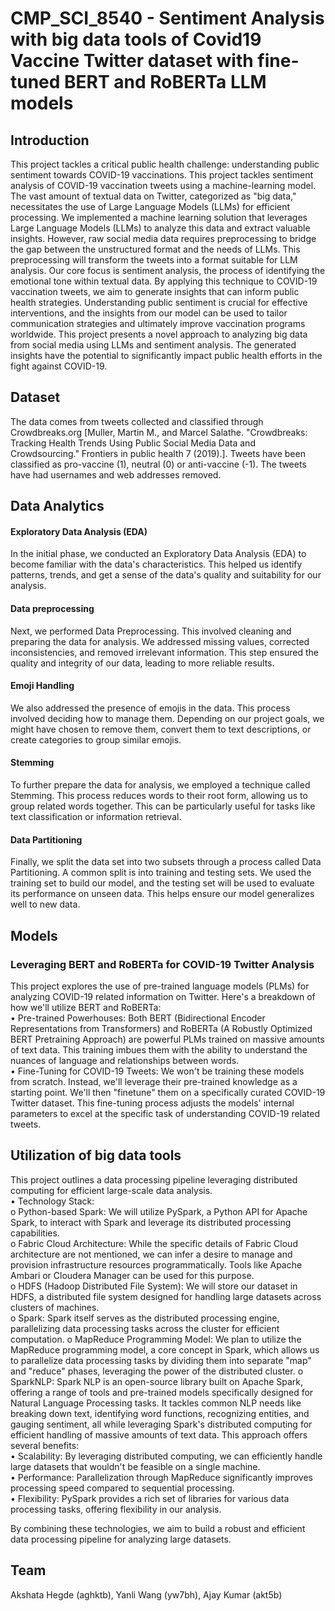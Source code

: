 # CMP_SCI_8540 - Sentiment Analysis with big data tools of Covid19 Vaccine Twitter dataset with fine-tuned BERT and RoBERTa LLM models 
## Introduction
This project tackles a critical public health challenge: understanding public sentiment towards COVID-19 vaccinations. This project tackles sentiment analysis of COVID-19 vaccination tweets using a machine-learning model. The vast amount of textual data on Twitter, categorized as "big data," necessitates the use of Large Language Models (LLMs) for efficient processing.  We implemented a machine learning solution that leverages Large Language Models (LLMs) to analyze this data and extract valuable insights. However, raw social media data requires preprocessing to bridge the gap between the unstructured format and the needs of LLMs. This preprocessing will transform the tweets into a format suitable for LLM analysis. Our core focus is sentiment analysis, the process of identifying the emotional tone within textual data. By applying this technique to COVID-19 vaccination tweets, we aim to generate insights that can inform public health strategies. Understanding public sentiment is crucial for effective interventions, and the insights from our model can be used to tailor communication strategies and ultimately improve vaccination programs worldwide. This project presents a novel approach to analyzing big data from social media using LLMs and sentiment analysis. The generated insights have the potential to significantly impact public health efforts in the fight against COVID-19.

## Dataset

The data comes from tweets collected and classified through Crowdbreaks.org [Muller, Martin M., and Marcel Salathe. "Crowdbreaks: Tracking Health Trends Using Public Social Media Data and Crowdsourcing." Frontiers in public health 7 (2019).]. Tweets have been classified as pro-vaccine (1), neutral (0) or anti-vaccine (-1). The tweets have had usernames and web addresses removed.

## Data Analytics
#### Exploratory Data Analysis (EDA)
In the initial phase, we conducted an Exploratory Data Analysis (EDA) to become familiar with the data's characteristics. This helped us identify patterns, trends, and get a sense of the data's 
quality and suitability for our analysis.

#### Data preprocessing
Next, we performed Data Preprocessing. This involved cleaning and preparing the data for analysis. We addressed missing values, corrected inconsistencies, and removed irrelevant 
information. This step ensured the quality and integrity of our data, leading to more reliable results. 

#### Emoji Handling
We also addressed the presence of emojis in the data. This process involved deciding how to manage them. Depending on our project goals, we might have chosen to remove them, convert 
them to text descriptions, or create categories to group similar emojis. 

#### Stemming
To further prepare the data for analysis, we employed a technique called Stemming. This process reduces words to their root form, allowing us to group related words together. This can be 
particularly useful for tasks like text classification or information retrieval. 

#### Data Partitioning
Finally, we split the data set into two subsets through a process called Data Partitioning. A common split is into training and testing sets. We used the training set to build our model, and the testing set will be used to evaluate its performance on unseen data. This helps ensure our model generalizes well to new data. 


## Models
### Leveraging BERT and RoBERTa for COVID-19 Twitter Analysis
This project explores the use of pre-trained language models (PLMs) for analyzing COVID-19 related information on Twitter. Here's a breakdown of how we'll utilize BERT and RoBERTa:   
• Pre-trained Powerhouses: Both BERT (Bidirectional Encoder Representations from Transformers) and RoBERTa (A Robustly Optimized BERT Pretraining Approach) are powerful PLMs trained on massive amounts of text data. This training imbues them with the ability to understand the nuances of language and relationships between words.   
• Fine-Tuning for COVID-19 Tweets: We won't be training these models from scratch. Instead, we'll leverage their pre-trained knowledge as a starting point. We'll then "finetune" them on a specifically curated COVID-19 Twitter dataset. This fine-tuning process adjusts the models' internal parameters to excel at the specific task of understanding COVID-19 related tweets.

## Utilization of big data tools
This project outlines a data processing pipeline leveraging distributed computing for efficient large-scale data analysis.   
• Technology Stack:    
o Python-based Spark: We will utilize PySpark, a Python API for Apache Spark, to interact with Spark and leverage its distributed processing capabilities.   
o Fabric Cloud Architecture: While the specific details of Fabric Cloud architecture are not mentioned, we can infer a desire to manage and provision infrastructure resources programmatically. Tools like Apache Ambari or Cloudera Manager can be used for this purpose.    
o HDFS (Hadoop Distributed File System): We will store our dataset in HDFS, a distributed file system designed for handling large datasets across clusters of machines.   
o Spark: Spark itself serves as the distributed processing engine, parallelizing data processing tasks across the cluster for efficient computation. 
o MapReduce Programming Model: We plan to utilize the MapReduce programming model, a core concept in Spark, which allows us to parallelize data processing tasks by dividing them into separate "map" and "reduce" phases, leveraging the power of the distributed cluster. 
o SparkNLP: Spark NLP is an open-source library built on Apache Spark, offering a range of tools and pre-trained models specifically designed for Natural Language Processing tasks. It tackles common NLP needs like breaking down text, identifying word functions, recognizing entities, and gauging sentiment, all while leveraging Spark's distributed computing for efficient handling of massive amounts of text data. 
This approach offers several benefits:   
• Scalability: By leveraging distributed computing, we can efficiently handle large datasets that wouldn't be feasible on a single machine.   
• Performance: Parallelization through MapReduce significantly improves processing speed compared to sequential processing.   
• Flexibility: PySpark provides a rich set of libraries for various data processing tasks, offering flexibility in our analysis.    

By combining these technologies, we aim to build a robust and efficient data processing pipeline for analyzing large datasets.   



## Team
Akshata Hegde (aghktb), Yanli Wang (yw7bh), Ajay Kumar (akt5b)
